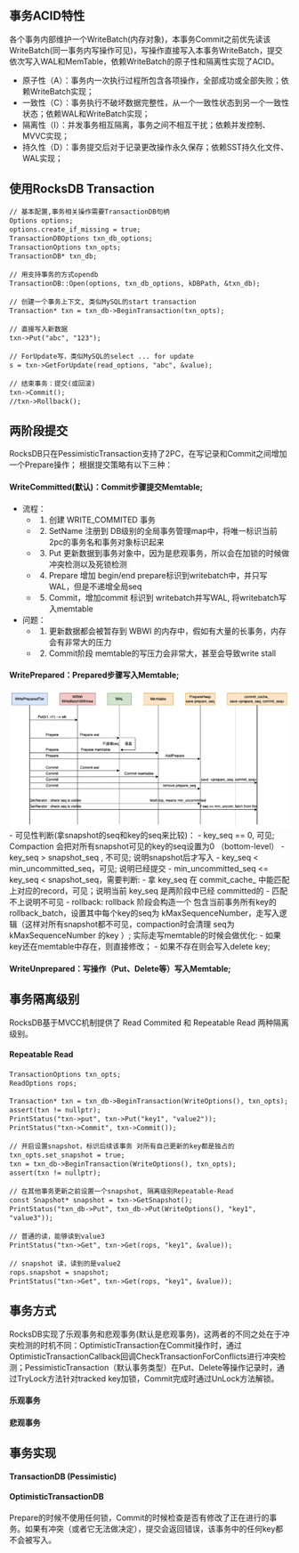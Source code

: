 ## 事务ACID特性
各个事务内部维护一个WriteBatch(内存对象)，本事务Commit之前优先读该WriteBatch(同一事务内写操作可见)，写操作直接写入本事务WriteBatch，提交依次写入WAL和MemTable，依赖WriteBatch的原子性和隔离性实现了ACID。
- 原子性（A）：事务内一次执行过程所包含各项操作，全部成功或全部失败；依赖WriteBatch实现；
- 一致性（C）：事务执行不破坏数据完整性，从一个一致性状态到另一个一致性状态；依赖WAL和WriteBatch实现；
- 隔离性（I）：并发事务相互隔离，事务之间不相互干扰；依赖并发控制、MVVC实现；
- 持久性（D）：事务提交后对于记录更改操作永久保存；依赖SST持久化文件、WAL实现；

## 使用RocksDB Transaction
```
// 基本配置,事务相关操作需要TransactionDB句柄
Options options;
options.create_if_missing = true;
TransactionDBOptions txn_db_options;
TransactionOptions txn_opts;
TransactionDB* txn_db;

// 用支持事务的方式opendb
TransactionDB::Open(options, txn_db_options, kDBPath, &txn_db);

// 创建一个事务上下文, 类似MySQL的start transaction
Transaction* txn = txn_db->BeginTransaction(txn_opts);

// 直接写入新数据
txn->Put("abc", "123");

// ForUpdate写，类似MySQL的select ... for update
s = txn->GetForUpdate(read_options, "abc", &value); 

// 结束事务：提交(或回滚)
txn->Commit();      
//txn->Rollback();
```
## 两阶段提交
RocksDB只在PessimisticTransaction支持了2PC，在写记录和Commit之间增加一个Prepare操作； 根据提交策略有以下三种：
#### WriteCommitted(默认)：Commit步骤提交Memtable;
- 流程：
  - 1. 创建 WRITE_COMMITED 事务
  - 2. SetName 注册到 DB级别的全局事务管理map中，将唯一标识当前2pc的事务名和事务对象标识起来
  - 3. Put 更新数据到事务对象中，因为是悲观事务，所以会在加锁的时候做冲突检测以及死锁检测
  - 4. Prepare 增加 begin/end prepare标识到writebatch中，并只写WAL，但是不递增全局seq
  - 5. Commit，增加commit 标识到 writebatch并写WAL, 将writebatch写入memtable
- 问题：
  - 1. 更新数据都会被暂存到 WBWI 的内存中，假如有大量的长事务，内存会有非常大的压力
  - 2. Commit阶段 memtable的写压力会非常大，甚至会导致write stall
#### WritePrepared：Prepared步骤写入Memtable;
<img src="images/2pc-write-prepared.png" width="960px" />  
- 可见性判断(拿snapshot的seq和key的seq来比较)：
  - key_seq == 0, 可见; Compaction 会把对所有snapshot可见的key的seq设置为0 （bottom-level）
  - key_seq > snapshot_seq , 不可见; 说明snapshot后才写入
  - key_seq < min_uncommitted_seq，可见; 说明已经提交
  - min_uncommitted_seq <= key_seq < snapshot_seq，需要判断:
    - 拿 key_seq 在 commit_cache_ 中能匹配上对应的record，可见；说明当前 key_seq 是两阶段中已经 committed的
    - 匹配不上说明不可见
- rollback:
rollback 阶段会构造一个 包含当前事务所有key的rollback_batch，设置其中每个key的seq为 kMaxSequenceNumber，走写入逻辑（这样对所有snapshot都不可见，compaction时会清理 seq为 kMaxSequenceNumber 的key ）; 实际走写memtable的时候会做优化: 
    - 如果key还在memtable中存在，则直接修改；
    - 如果不存在则会写入delete key;

#### WriteUnprepared：写操作（Put、Delete等）写入Memtable;

## 事务隔离级别
RocksDB基于MVCC机制提供了 Read Commited 和 Repeatable Read 两种隔离级别。
#### Repeatable Read
```
TransactionOptions txn_opts;
ReadOptions rops;

Transaction* txn = txn_db->BeginTransaction(WriteOptions(), txn_opts);
assert(txn != nullptr);
PrintStatus("txn->put", txn->Put("key1", "value2"));
PrintStatus("txn->Commit", txn->Commit());

// 开启设置snapshot，标识后续该事务 对所有自己更新的key都是独占的
txn_opts.set_snapshot = true;
txn = txn_db->BeginTransaction(WriteOptions(), txn_opts);
assert(txn != nullptr);

// 在其他事务更新之前设置一个snapshot, 隔离级别Repeatable-Read
const Snapshot* snapshot = txn->GetSnapshot();
PrintStatus("txn_db->Put", txn_db->Put(WriteOptions(), "key1", "value3"));

// 普通的读，能够读到value3
PrintStatus("txn->Get", txn->Get(rops, "key1", &value));

// snapshot 读，读到的是value2
rops.snapshot = snapshot;
PrintStatus("txn->Get", txn->Get(rops, "key1", &value));
```

## 事务方式
RocksDB实现了乐观事务和悲观事务(默认是悲观事务)，这两者的不同之处在于冲突检测的时机不同：OptimisticTransaction在Commit操作时，通过OptimisticTransactionCallback回调CheckTransactionForConflicts进行冲突检测；PessimisticTransaction（默认事务类型）在Put、Delete等操作记录时，通过TryLock方法针对tracked key加锁，Commit完成时通过UnLock方法解锁。
#### 乐观事务
#### 悲观事务

## 事务实现
#### TransactionDB (Pessimistic)
#### OptimisticTransactionDB
Prepare的时候不使用任何锁，Commit的时候检查是否有修改了正在进行的事务。如果有冲突（或者它无法做决定），提交会返回错误，该事务中的任何key都不会被写入。
